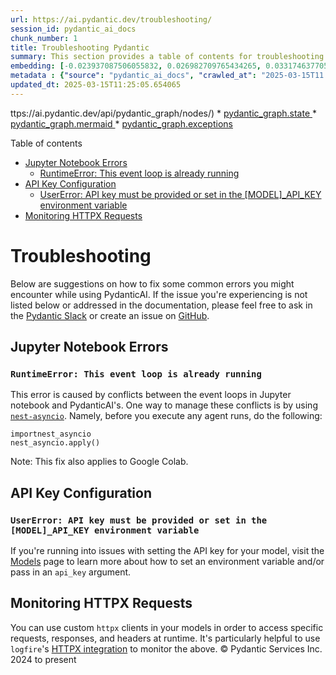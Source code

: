 ```yaml
---
url: https://ai.pydantic.dev/troubleshooting/
session_id: pydantic_ai_docs
chunk_number: 1
title: Troubleshooting Pydantic
summary: This section provides a table of contents for troubleshooting common issues with Pydantic, including Jupyter Notebook errors, API key configuration errors, and monitoring HTTPX requests.
embedding: [-0.023937087506055832, 0.026982709765434265, 0.03317463770508766, -0.03496173769235611, 0.011760887689888477, -0.0080797104164958, -0.018009448423981667, 0.025308875367045403, 0.017292091622948647, 0.02281700260937214, -0.0029889896977692842, -0.04213531315326691, -0.03684952110052109, -0.035012081265449524, -0.003961198031902313, -0.003075513057410717, -0.014674365520477295, 0.045558493584394455, -0.006308341398835182, 0.05960359796881676, 0.059502918273210526, 0.018991095945239067, 0.01323965098708868, 0.03768014535307884, 0.018235983327031136, 0.020199276506900787, 0.030053503811359406, 0.019934987649321556, 0.007828006520867348, 0.018487688153982162, 0.023937087506055832, -0.011779765598475933, -0.03196645900607109, 0.0017650770023465157, -0.0015448356280103326, 0.007047723047435284, 0.033250149339437485, 0.008545364253222942, 0.003602519165724516, 0.05733826011419296, -0.008476145565509796, -0.01982172019779682, 0.007746202405542135, 0.0496361069381237, -0.04392241686582565, 0.004099635407328606, -0.010489780455827713, 0.005465131718665361, 0.0017855280311778188, 0.010231783613562584, -0.04548298195004463, 0.030053503811359406, -0.04674150422215462, -0.020778197795152664, -0.009558473713696003, -0.007035137619823217, -0.01230834424495697, -0.0004872839490417391, -0.011521768756210804, -0.041908781975507736, 0.051599398255348206, -0.012950190342962742, -0.020841123536229134, 0.05112116038799286, -0.0002967358741443604, -0.012226540595293045, -0.03010384552180767, -0.008054540492594242, -0.06851393729448318, -0.01390666700899601, 0.021571066230535507, 0.00015800350229255855, -0.02879498153924942, -0.03702571615576744, 0.005984271876513958, -0.0382087267935276, 0.007343475706875324, 0.10083277523517609, -0.016562148928642273, -0.025296291336417198, -0.0036622988991439342, 0.01707814261317253, -0.02693236991763115, -0.00966544821858406, 0.0034420574083924294, -0.03184060379862785, -0.08482437580823898, -0.010848458856344223, -0.037654977291822433, -0.02484322339296341, -0.02007342502474785, -0.0038353456184267998, -0.028216062113642693, 0.051599398255348206, 0.07007449865341187, 0.01671317219734192, 0.04465235769748688, -0.010395390912890434, 0.029097028076648712, 0.024654444307088852, 0.007072893436998129, -0.05618041753768921, -0.061617232859134674, 0.0192553848028183, 0.0427645742893219, -0.00796644389629364, 0.016625074669718742, 0.011452550068497658, -0.0048987967893481255, -0.02131936140358448, -0.10883697867393494, -0.024729955941438675, -0.013176724314689636, -0.023270070552825928, -0.06906768679618835, -0.04102781414985657, -0.02154589630663395, -0.013025701977312565, 0.0023392776492983103, -0.03682435303926468, -0.03684952110052109, 0.006258000154048204, 0.030380720272660255, 0.0030880982521921396, 0.014498172327876091, -0.004269535653293133, 0.02977662906050682, -0.032268501818180084, -0.05834507569670677, -0.018890414386987686, 0.013491354882717133, -0.04042372480034828, 0.03453384339809418, -0.04883065074682236, -0.015014166943728924, -0.04870479926466942, -0.011742009781301022, 0.0009305196581408381, -0.007186160422861576, 0.005804932210594416, 0.025409558787941933, -0.025774529203772545, -0.02160882204771042, 0.01736760325729847, -0.02801469899713993, 0.015366553328931332, 0.004549556877464056, -0.0016282127471640706, -0.01184898428618908, 0.027561631053686142, 0.049862638115882874, 0.042034633457660675, -0.00827478151768446, -0.02337075211107731, -0.029726287350058556, 0.0017587844049558043, 0.02478029765188694, 0.05915053188800812, 0.007374938577413559, -0.060610417276620865, -0.04077611118555069, 0.08462301641702652, -0.030909297987818718, 0.004905089270323515, -0.03179026395082474, -0.009111698716878891, -0.027108563110232353, -0.024075524881482124, -0.013554281555116177, -0.047320425510406494, -0.006481388118118048, -0.037529125809669495, 0.004452021326869726, 0.04263872280716896, 0.02029995806515217, -0.034886229783296585, -0.026026234030723572, -0.002123755868524313, -0.01724174991250038, -0.0038793939165771008, -0.05195178464055061, -0.04404826834797859, -0.061717916280031204, 0.0072490861639380455, -0.036195091903209686, -0.007494498044252396, 0.003939173649996519, 0.016348199918866158, -0.044123779982328415, 0.031060321256518364, 0.033350832760334015, 0.00042003169073723257, -0.01373047474771738, 0.01080441102385521, -0.002059256425127387, -0.012396440841257572, 0.03252020850777626, -0.017845841124653816, -0.01206293236464262, 0.02576194331049919, -0.02144521474838257, -0.0011688522063195705, 0.018852658569812775, 0.01795910857617855, 0.024239132180809975, -0.02615208551287651, -0.022024134173989296, -0.014875729568302631, -0.026126915588974953, -0.029197709634900093, -0.003508129855617881, -0.02592555247247219, 0.017455698922276497, 0.00612900173291564, 0.0168138537555933, 0.009998956695199013, -0.05285792052745819, 0.0038856863975524902, 0.004716311115771532, 0.005081282462924719, -0.037428442388772964, 0.04122917726635933, 0.029852140694856644, -0.00991086009889841, 0.01923021487891674, 0.0038038825150579214, 0.04022236168384552, -0.046212926506996155, 0.006613533012568951, 0.03866179287433624, 0.004093342460691929, 0.017619306221604347, -0.014724706299602985, 0.016675416380167007, 0.05154905840754509, -0.050944969058036804, 0.005839542020112276, -0.03453384339809418, -0.008532778359949589, 0.0024179352913051844, -0.0003822760481853038, -0.009237551130354404, -0.03727741912007332, 0.05904984846711159, 0.03239435330033302, 0.015140019357204437, -0.001557420939207077, -0.01857578381896019, 0.03481071814894676, 0.038837987929582596, 0.04155639559030533, 0.02340850792825222, 0.024792881682515144, -0.017669647932052612, 0.0051819640211761, -0.04966127499938011, -0.0032060847152024508, 0.015693768858909607, -0.06096280366182327, 0.0011192979291081429, 0.034559011459350586, 0.04978712648153305, -0.05904984846711159, -0.007009967230260372, -0.018814902752637863, -0.03750395402312279, -0.019670698791742325, 0.000669769651722163, -0.05804303288459778, -0.048402752727270126, 0.04296593740582466, 0.028492936864495277, 0.031161002814769745, -0.03662298992276192, -0.020350299775600433, 0.018827488645911217, 0.0002985056780744344, 0.04812587797641754, -0.019116947427392006, -0.007809128612279892, 0.030607253313064575, 0.017745159566402435, 0.04616258293390274, 0.0463639497756958, 0.009432622231543064, 0.05275724083185196, -0.02076561190187931, -0.005940223578363657, -0.007343475706875324, -0.017946522682905197, 0.029373902827501297, 0.04855377599596977, 0.014057690277695656, 0.018160471692681313, 0.03825906664133072, -0.012226540595293045, 0.03307395800948143, 0.0225275419652462, 0.01385632622987032, -0.030531741678714752, -0.01853802800178528, -0.010074468329548836, -0.05406610295176506, -0.03969378024339676, 0.004574727267026901, 0.0355909988284111, 0.008142637088894844, 0.005270060617476702, 0.05260621756315231, 0.0025201900862157345, -0.011748302727937698, -0.016209762543439865, -0.034609355032444, 0.023030951619148254, -0.01335291750729084, -0.022288423031568527, 0.07762563228607178, -0.030028333887457848, 0.029852140694856644, -0.012849508784711361, -0.04991298168897629, -0.059301555156707764, 0.01769481785595417, -0.020035669207572937, -0.028920834884047508, -0.017027800902724266, 0.03229367360472679, -0.0028395401313900948, 0.014850558713078499, -0.0035458856727927923, 0.029751459136605263, -0.042714234441518784, 0.012547464109957218, 0.01841217651963234, -0.006972211413085461, -0.01805979013442993, 0.017178824171423912, -0.001713162986561656, -0.0026822248473763466, 0.05260621756315231, -0.04465235769748688, -0.02445308119058609, -0.04948508366942406, -0.019431577995419502, -0.0424373596906662, -0.014158371835947037, -0.004162561148405075, 0.029952822253108025, -0.01988464593887329, 0.012516000308096409, -0.021696917712688446, 0.019972743466496468, -0.0012852655490860343, 0.0163230299949646, -0.018235983327031136, 0.027888845652341843, -0.006229683756828308, -0.013491354882717133, -0.041707418859004974, -0.0024383862037211657, -0.09318096190690994, -0.012302052229642868, -0.01200000662356615, 0.01084216684103012, -0.015127433463931084, -0.01016885694116354, -0.009287891909480095, -0.029071856290102005, 0.02869429998099804, 0.0098731042817235, 0.022338764742016792, 0.019645527005195618, 0.010760362260043621, -0.003432618686929345, -0.030607253313064575, 0.010615632869303226, 0.008344000205397606, 0.014473002403974533, 0.04004616662859917, 0.02803986892104149, 0.03425696864724159, 0.011987421661615372, 0.00920608825981617, -0.023609871044754982, 0.03528895601630211, 0.020450981333851814, -0.00920608825981617, -0.019532261416316032, -0.01900368183851242, 0.02435239963233471, 0.027108563110232353, -0.02879498153924942, -0.028946004807949066, -0.01433456502854824, 0.010288416408002377, -0.00662611797451973, -0.007595180068165064, 0.02418879233300686, 0.09992664307355881, -0.001990037737414241, -0.015920301899313927, -0.026454132050275803, -0.030808616429567337, 0.054116442799568176, 0.00502779521048069, -0.015580501407384872, 0.041355032473802567, 0.0532103069126606, -0.0064562177285552025, -0.02416362054646015, 0.007267964072525501, -0.0326460599899292, 0.0033319368958473206, -0.02912219800055027, -0.014548514038324356, -0.06423495709896088, 0.025157853960990906, 0.004134244751185179, 0.010175149887800217, 0.02826640196144581, 0.01720399409532547, -0.09277823567390442, -0.020023083314299583, 0.014850558713078499, -0.07470586150884628, 0.02866913005709648, 0.01877714693546295, -0.06196961924433708, 0.035339295864105225, -0.06438598036766052, 0.023043537512421608, 0.015920301899313927, -0.0022857903968542814, -0.03254537656903267, 0.03903935104608536, -0.030682764947414398, 0.03846042975783348, -0.01084216684103012, 0.005732567515224218, -0.015643427148461342, 0.019079193472862244, -0.02582487091422081, -0.013415844179689884, 0.04535713046789169, -0.012497122399508953, -0.004354485776275396, -0.0266051534563303, -0.03528895601630211, 0.014473002403974533, -0.0010296282125636935, -0.0027593092527240515, -0.019267970696091652, 0.02422654815018177, 0.018663879483938217, -0.002192974556237459, -0.057992689311504364, 0.05557632818818092, -0.011314112693071365, 0.02980179898440838, 0.026630323380231857, 0.012333515100181103, 0.03289776295423508, -0.02314421907067299, 0.03634611517190933, -0.008218148723244667, 0.007683276664465666, -0.008306244388222694, -0.0057357135228812695, -0.004379656165838242, -0.015265870839357376, 0.006493973080068827, -0.03944207727909088, 0.016247518360614777, -0.07395075261592865, -0.03594338521361351, -0.025799699127674103, -0.0026444692630320787, 0.02834191359579563, -0.01661248877644539, 0.015114848501980305, -0.029600435867905617, 0.0055909836664795876, 0.015983229503035545, 0.014007349498569965, 0.03616992011666298, 0.03956792876124382, -0.0006414529052563012, -0.009596229530870914, -0.00966544821858406, 0.014649195596575737, -0.04419929161667824, 0.023433677852153778, 0.045331958681344986, -0.013151554390788078, 0.00413109827786684, 0.0024572641123086214, -0.03757946565747261, -0.031161002814769745, 0.021822771057486534, -0.007286841981112957, -0.03299844637513161, -0.03669850155711174, -0.0052889385260641575, 0.04812587797641754, -0.013831156305968761, -0.018550613895058632, -0.004716311115771532, -0.02373572438955307, 0.031035151332616806, 0.051045648753643036, -0.01116308942437172, 0.014800217933952808, 0.034659694880247116, 0.02291768416762352, -0.03309912607073784, 0.02826640196144581, -0.009130576625466347, 0.018135301768779755, -0.021004730835556984, 0.006311487406492233, 0.023332996293902397, -0.03795702010393143, -0.004020977765321732, -0.015567916445434093, -0.004090196453034878, -0.041606735438108444, -0.010030419565737247, -0.01701521687209606, 0.013025701977312565, -0.0064688026905059814, 0.007645520847290754, -0.005842688027769327, -0.009847934357821941, -0.012742534279823303, -0.045004744082689285, 0.03121134452521801, -0.000849502335768193, -0.0058458345010876656, -0.04452650621533394, -0.02209964580833912, -0.00950184091925621, 0.03345151245594025, -0.023685382679104805, 0.017871011048555374, 0.0027781871613115072, 0.012616682797670364, 0.005927638150751591, -0.006777140777558088, -0.010124809108674526, 0.030934469774365425, 0.03503724932670593, -0.021860526874661446, 0.008941798470914364, -0.029097028076648712, 0.013101213611662388, 0.008123759180307388, -0.004162561148405075, -0.03627060353755951, 0.01798427850008011, 0.023169388994574547, -0.01269848644733429, -0.02050132304430008, 0.021621406078338623, 0.01279916800558567, -0.012591511942446232, 0.04762246832251549, 0.019758794456720352, -0.03229367360472679, -0.04100264608860016, -0.0074126943945884705, -0.0010862617054954171, 0.010061882436275482, -0.003470374271273613, -0.02680651657283306, 0.019205044955015182, -0.01951967552304268, -0.01599581353366375, 0.000898270052857697, 0.005949662532657385, 0.008822239004075527, -0.02281700260937214, -0.025673847645521164, -0.004127951804548502, 0.04684218764305115, -0.061164166778326035, 0.006531728897243738, -0.00477609084919095, 0.016788681969046593, 0.008797068148851395, 0.022087059915065765, 0.005166232585906982, -0.02715890295803547, -0.02099214680492878, -0.012471952475607395, -0.001427635783329606, 0.004049294162541628, 0.0463639497756958, 0.0058584194630384445, 0.002312534023076296, 0.018223397433757782, 0.01104982290416956, -0.0077147395350039005, -0.016109080985188484, -0.0030487694311887026, -0.023119047284126282, 0.007425279356539249, 0.029323561117053032, 0.037856340408325195, -0.013013117015361786, -0.012962776236236095, -0.03571685403585434, -0.02457893267273903, -0.0001999870000872761, -0.0368998646736145, -0.014586268924176693, 0.009394866414368153, -0.007211330812424421, 0.025409558787941933, 0.026353448629379272, -0.03186577558517456, 0.019570015370845795, 0.0063681211322546005, -0.0018704782705754042, -0.022250667214393616, -0.017556380480527878, 0.013755644671618938, -0.02142004296183586, -0.04404826834797859, -0.041153665632009506, 0.00542108342051506, -0.01798427850008011, 0.02826640196144581, 0.03747878223657608, 0.0045558493584394455, -0.014573683962225914, 0.01626010425388813, -0.03992031514644623, -0.01104982290416956, -0.015127433463931084, -0.04218565672636032, -0.021269021555781364, 0.01769481785595417, 0.008004199713468552, 0.0028002113103866577, 0.027838505804538727, -0.04981229826807976, 0.0025249095633625984, 0.030531741678714752, 0.03989514708518982, 0.007639228366315365, -0.004442582372575998, -0.01196225080639124, 0.03581753373146057, 0.02467961609363556, 0.024918735027313232, 0.013378088362514973, -0.001341899042017758, -0.019708452746272087, -0.005776615813374519, 0.04508025571703911, -0.05142320692539215, 0.052153147757053375, -0.0015873108059167862, -0.013805985450744629, -0.025485068559646606, 0.021004730835556984, 0.005584691185504198, 0.020979560911655426, 0.02281700260937214, -0.016637660562992096, -0.02572418935596943, 0.05834507569670677, 0.011320404708385468, 0.026529641821980476, -0.029650777578353882, -0.015781864523887634, 0.04573468863964081, -0.04815104976296425, -0.02934873104095459, 0.031186172738671303, -0.028417425230145454, -0.012213955633342266, -0.06131519004702568, 0.030607253313064575, 0.046338777989149094, -0.039416905492544174, 0.005534350406378508, 0.02230100892484188, -0.0069029927253723145, -0.013025701977312565, 0.02383640594780445, -0.017216579988598824, -0.020551662892103195, -0.011433672159910202, -0.01096801832318306, 0.019570015370845795, -0.02980179898440838, 0.018827488645911217, 0.014410076662898064, -0.08175358176231384, -0.014321980066597462, 0.004508655052632093, 0.018009448423981667, 0.009117991663515568, 0.004955430049449205, -0.011880447156727314, 0.00961510743945837, 0.008268489502370358, 0.05240485444664955, -0.014712121337652206, -0.05031570792198181, 0.013705303892493248, -0.0231819748878479, 0.021986378356814384, -0.05623076111078262, -0.002875722711905837, 0.013755644671618938, 0.0564824640750885, -0.013365503400564194, -0.0029669655486941338, 0.01439749076962471, 0.0078028361313045025, -0.016234932467341423, -0.007444157265126705, -0.00303618423640728, -0.008803361095488071, 0.016625074669718742, 0.02605140395462513, -0.0024478251580148935, -0.0027640287298709154, -0.04319247230887413, -0.023433677852153778, -0.008035662584006786, -0.03611958026885986, 0.01537913829088211, -0.009117991663515568, -0.03989514708518982, 0.037000544369220734, -0.04168224707245827, 0.0018610393162816763, -0.025321461260318756, -0.008822239004075527, -0.0059465160593390465, 0.021998964250087738, 0.025900380685925484, -0.022804416716098785, -0.008564242161810398, 0.04022236168384552, 0.015228115022182465, -0.011364453472197056, -0.00333822937682271, 0.009696911089122295, -0.005056112073361874, -0.00991086009889841, 0.02142004296183586, 0.006689044181257486, -0.011226016096770763, 0.020161520689725876, -0.0031651826575398445, -0.015127433463931084, -0.03861145302653313, 0.008463559672236443, -0.017141068354249, 0.02478029765188694, 0.007934981025755405, -0.00039564783219248056, 0.03682435303926468, -0.0004298638959880918, 0.003265864448621869, 0.008633460849523544, -0.015265870839357376, -0.02778816409409046, 0.0013285272289067507, 0.03926588594913483, 0.02582487091422081, -0.03778082877397537, -0.012667023576796055, -0.03184060379862785, 0.05046673119068146, -0.002444678917527199, -0.029097028076648712, -0.013365503400564194, -0.021923452615737915, -0.01000524964183569, 0.0192553848028183, -0.029424242675304413, -0.005836395546793938, -0.03163924068212509, -0.043796561658382416, -0.0004656531091313809, -0.08467335253953934, -0.03254537656903267, 0.00031364726601168513, -0.023886745795607567, 0.009891982190310955, -0.032595716416835785, -0.013025701977312565, -0.08608289808034897, 0.010508658364415169, -0.00607236847281456, 0.024503422901034355, 0.05185110494494438, -0.03440798819065094, 0.005789200775325298, 0.02248978614807129, -0.010043005459010601, -0.010175149887800217, 0.011238601058721542, 0.007796543184667826, -0.025900380685925484, -0.01184898428618908, 0.035012081265449524, -0.024088110774755478, 0.017971692606806755, 0.007947565987706184, 0.02715890295803547, 0.0001325380872003734, 0.010879921726882458, 0.002367594512179494, -0.0001067777193384245, 0.06524177640676498, -0.013277406804263592, -0.024239132180809975, 0.0022087059915065765, -0.006663873791694641, 0.055022578686475754, 0.007821713574230671, -0.0005411644233390689, -0.020287374034523964, -0.008180392906069756, -0.00886628683656454, -0.016398541629314423, 0.06483905017375946, -0.004458313807845116, 0.0385107696056366, -0.00017717629089020193, -0.02328265644609928, -0.018550613895058632, -0.013592037372291088, 0.05024019628763199, 0.015580501407384872, -0.0004935765755362809, -0.006182488985359669, -0.02866913005709648, -0.026655495166778564, -0.01428422424942255, 0.0019758795388042927, -0.03871213644742966, 0.04221082478761673, -0.006232829764485359, -0.0020325130317360163, 0.02396225742995739, 0.058093372732400894, -0.06831257045269012, 0.011748302727937698, -0.0176318921148777, -0.00037205053376965225, 0.01384374126791954, -0.00052346644224599, -0.03430730849504471, -0.012050347402691841, -0.02826640196144581, 0.005052965600043535, -0.006242268718779087, -0.0064247543923556805, -0.003577348543331027, 0.015882546082139015, -0.0030928177293390036, -0.0013474050210788846, 0.010206612758338451, -0.015504990704357624, -0.0016423711786046624, 0.01831149496138096, 0.006701629143208265, 0.00656948471441865, 0.0022905098740011454, -0.024138450622558594, 0.02510751225054264, -0.004074464552104473, -0.014674365520477295, 0.05109599232673645, -0.01160357240587473, -0.004514947533607483, 0.015341382473707199, -0.021004730835556984, -0.001958574866876006, -0.019909817725419998, 0.015190360136330128, -0.028996344655752182, -0.01390666700899601, 0.0036119578871876, -0.021533310413360596, 0.010716314427554607, -0.01857578381896019, 0.029600435867905617, 0.004952284041792154, 0.0032281088642776012, 0.03946724906563759, 0.030632423236966133, -0.007676983717828989, 0.022288423031568527, 0.0012199797201901674, 0.06317780166864395, -0.0007248299662023783, -0.030833788216114044, -0.028719469904899597, 0.05230417102575302, 0.0231819748878479, 0.0011452549370005727, 0.016662830486893654, 0.004341900814324617, -0.0060220276936888695, -0.003319351701065898, 0.03783116862177849, -0.007205038331449032, -0.027888845652341843, 0.013592037372291088, 0.030607253313064575, -0.0078028361313045025, -0.023660212755203247, 0.044400654733181, 0.0017902475083246827, 0.009325647726655006, -0.016599904745817184, -0.01054641418159008, -0.007739909924566746, 0.0017147361068055034, 0.016725756227970123, 0.00894809141755104, -0.0072490861639380455, 0.03805770352482796, -0.009866812266409397, -0.013931837864220142, 0.026756176725029945, -0.0039549050852656364, 0.006538021378219128, 0.007828006520867348, -0.0029370756819844246, -0.007450449746102095, 0.0007425279472954571, -0.02703305147588253, -0.029323561117053032, 0.0073686460964381695, -0.004272682126611471, -0.0030833787750452757, 0.016247518360614777, -0.005959101486951113, 0.04100264608860016, -0.015681182965636253, -0.015014166943728924, 0.02144521474838257, -0.004496069625020027, 0.035213444381952286, 0.023005781695246696, -0.051700081676244736, -0.015467234887182713, 0.010741484351456165, -0.0008369170827791095, 0.027838505804538727, -0.012912435457110405, -0.01808496005833149, 0.0073371827602386475, -0.001615627552382648, -0.0037252248730510473, -0.004738335032016039, -0.0018783439882099628, -0.014926070347428322, 0.012578926980495453, 0.0007208971073850989, 0.015454648993909359, 0.0222003273665905, 0.036094408482313156, 0.06942006945610046, 0.029147367924451828, 0.06297643482685089, -0.021596236154437065, 0.015605672262609005, -0.025082342326641083, -0.03463452309370041, 0.008023077622056007, 0.013415844179689884, 0.028845323249697685, -0.00462821451947093, 0.010282124392688274, 0.02537180297076702, -0.018487688153982162, 0.007299427408725023, 0.019758794456720352, 0.013176724314689636, 0.020463567227125168, 0.0450550839304924, 0.014196127653121948, 0.01059675496071577, 0.0378815121948719, -0.004747773986309767, -0.01743052899837494, 0.0038573697675019503, 0.011307819746434689, 0.018336664885282516, 0.0030912444926798344, -0.02242686040699482, 0.016637660562992096, 0.01841217651963234, 0.011074992828071117, -0.024767711758613586, 0.03111066296696663, 0.03173992410302162, -0.01968328282237053, 0.034282136708498, -0.0026853710878640413, 0.005893028806895018, -0.026529641821980476, 0.024629274383187294, -0.026403790339827538, -0.03249503672122955, 0.0010359209263697267, 0.023823820054531097, -0.030959639698266983, -0.022993195801973343, -0.004672262817621231, 0.012547464109957218, 0.001947562675923109, 0.035213444381952286, 0.018198227509856224, 0.008476145565509796, 0.002230730140581727, -0.02781333401799202, -0.0014567391481250525, 0.014108031056821346, -0.030934469774365425, -0.00206554913893342, 0.020639760419726372, 0.005461985245347023, 0.026026234030723572, -0.014120616018772125, 0.015190360136330128, -0.010181442834436893, 0.015580501407384872, 0.013944422826170921, -0.011326697655022144, -0.024855807423591614, -0.00013961727381683886, 0.002992135938256979, 0.03793185204267502, 0.06222132593393326, 0.009275306947529316, -0.015039336867630482, -0.0025359217543154955, 0.0072805495001375675, 0.012201369740068913, -0.0068904077634215355, -0.00468484777957201, -0.0018783439882099628, 0.022061889991164207, 0.021243849769234657, -0.03012901544570923, 0.005515472497791052, -0.012572634033858776, 0.02308129146695137, -0.012497122399508953, -0.016662830486893654, -0.0002538674743846059, 0.006106977816671133, -0.044576846063137054, 0.01495124027132988, 0.03747878223657608, 0.020627174526453018, -0.026227597147226334, 0.021898280829191208, -0.049057185649871826, 0.01831149496138096, -0.02592555247247219, -0.010395390912890434, -0.015605672262609005, -0.023358168080449104, -0.020526492968201637, -0.03201679885387421, -0.012188784778118134, -0.004341900814324617, 0.0016911388374865055, -0.0031368660274893045, 0.037327758967876434, -0.020941805094480515, 0.0016879925969988108, -0.05235451087355614, 0.004448874853551388, 0.01116308942437172, 0.040172021836042404, 0.015630843117833138, 0.02412586472928524, -0.01279916800558567, 0.007790250703692436, -0.0050655510276556015, -0.003898271592333913, 0.014045104384422302, 0.003113268641754985, -0.04447616636753082, 0.00896067637950182, -0.021571066230535507, -0.021822771057486534, 0.03211747854948044, -0.026101745665073395, -0.00930676981806755, -0.020526492968201637, -0.045885708183050156, 0.04085162281990051, 0.0112637709826231, -0.027083391323685646, 0.0005808865535072982, 0.019481919705867767, -0.007060308009386063, 0.009281598962843418, 0.0007594393100589514, -0.015316211618483067, -0.01609649509191513, -0.013805985450744629, 0.016625074669718742, 0.0022999488282948732, 0.027762994170188904, 0.005012063775211573, 0.012226540595293045, 0.03639645501971245, -0.01808496005833149, -0.006311487406492233, -0.004071318544447422, 0.0262779388576746, -0.005962247494608164, -0.012113274075090885, -0.012201369740068913, 0.012459367513656616, 0.011314112693071365, -0.046338777989149094, 0.011528060771524906, -0.06881597638130188, -0.014108031056821346, 0.011232308112084866, -0.01269848644733429, -0.005310962442308664, -0.0002723520155996084, 0.00991086009889841, -0.009942322969436646, 0.01090509258210659, -0.029424242675304413, -0.009589937515556812, 0.005855273455381393, -0.012364977970719337, 0.0011869434965774417, 0.06347984820604324, 0.013881497085094452, -0.019242800772190094, 0.029147367924451828, 0.014145786873996258, 0.0036622988991439342, 0.017027800902724266, 0.028946004807949066, 0.012396440841257572, -0.031689584255218506, -0.008532778359949589, 0.0545191690325737, 0.008941798470914364, -0.0030235990416258574, 0.017329847440123558, 0.00027176208095625043, 0.004011538811028004, -0.005068697035312653, -0.0020167813636362553, 0.0007000528275966644, 0.01935606822371483, 0.05295860394835472, -0.02011118084192276, -0.014712121337652206, -0.0005993710947223008, -0.01586996205151081, 0.015165189281105995, -0.0039863684214651585, 0.012295759283006191, 0.02105507254600525, 0.0008699533063918352, -0.04195912182331085, 0.01385632622987032, -0.000951757188886404, -0.03974412381649017, 0.02105507254600525, -0.007840591482818127, -0.015844792127609253, -0.00557525223121047, 0.02379865013062954, 0.031714752316474915, -0.001411117729730904, -5.933734428253956e-05, -0.008891457691788673, -0.019343482330441475, 0.031236514449119568, 0.018865244463086128, 0.001390666700899601, -0.0011216576676815748, 0.027058221399784088, 0.03717673942446709, -0.005773469340056181, 0.013214480131864548, -0.0035175688099116087, -0.01079182606190443, 0.007230208721011877, 0.009942322969436646, 0.06901734322309494, 0.0028049307875335217, 0.033678047358989716, -0.03209231048822403, 0.017908766865730286, 0.010527536273002625, 0.03425696864724159, -0.002723126905038953, -0.015920301899313927, -0.0010500792413949966, 0.006538021378219128, 0.007582594640552998, -0.0005789200658909976, -0.013038286939263344, 0.026227597147226334, 0.02768748253583908, 0.025245949625968933, 0.012742534279823303, 0.01795910857617855, -0.022703735157847404, 0.00945150014013052, 0.02746094949543476, 0.024704786017537117, -0.022011548280715942, -0.012509708292782307, -0.002337704412639141, 0.003973782993853092, -0.022275839000940323, -0.027108563110232353, 0.005317255388945341, -0.01434714999049902, -0.024541178718209267, 0.014510758221149445, 0.018663879483938217, -0.00026999227702617645, 0.008388048969209194, 0.026353448629379272, -0.004046148154884577, 0.008450974710285664, -0.01599581353366375, 0.010993189178407192, 0.004143683705478907, 0.03244469687342644, 0.0007582594407722354, 0.0027939185965806246, -0.06151655316352844, 0.026454132050275803, 0.011156797409057617, -0.012333515100181103, -0.00746932765468955, -0.01576928049325943, -0.029524924233555794, 0.023358168080449104, 0.022804416716098785, 0.00019123633683193475, 0.0017823816742748022, -0.03903935104608536, -0.015177774243056774, -0.0024572641123086214, -0.03483588621020317, 0.022112229838967323, -0.04042372480034828, 0.0018091253004968166, 0.03211747854948044, -0.010584169067442417, -0.0430917926132679, -0.0036434209905564785, -0.010647095739841461, 0.005962247494608164, 0.03043106012046337, -0.024339813739061356, -0.022741490975022316, -0.014410076662898064, -0.03969378024339676, 0.007003674749284983, -0.027309926226735115, -0.009180917404592037, -0.002307814545929432, 0.010256953537464142, -0.012591511942446232, 0.022376520559191704, -0.007154697086662054, -0.015353967435657978, -0.027108563110232353, 0.03352702409029007, 0.008646045811474323, -0.022414276376366615, 0.008180392906069756, 0.005115891806781292, 0.0023156802635639906, -0.016901949420571327, 0.021923452615737915, 0.02461668848991394, 0.0011074993526563048, 0.029172537848353386, -0.003275303402915597, 0.027435777708888054, 0.012289466336369514, -0.045558493584394455, -0.004379656165838242, -0.03770531713962555, -0.02725958451628685, -0.02834191359579563, -0.007620350457727909, 0.008614582940936089, -0.045130595564842224, -0.0231819748878479, 0.027611970901489258, 0.010313587263226509, 0.005893028806895018, -0.001873624511063099, 0.04183327034115791, -0.016373369842767715, 0.012572634033858776, -0.013768229633569717, 0.005675933789461851, 0.01814788579940796, 0.05542530491948128, -0.020086010918021202, 0.0011130053317174315, -0.005002624820917845, 0.004404826555401087, 0.021533310413360596, -0.02811538055539131, -0.006582069676369429, 0.003154170699417591, -0.0022323033772408962, -0.004354485776275396, 0.011012067086994648, -0.005241743754595518, -0.02605140395462513, 0.008306244388222694, -0.0460367314517498, -0.01867646537721157, 0.0002499345864634961, -0.004732042551040649, 0.0060692219994962215, 0.017279505729675293, 0.02193603664636612, -0.006651288364082575, 0.02177242934703827, 0.012446781620383263, 0.0022149987053126097, -0.020803367719054222, 0.013503940775990486, -0.03868696466088295, 0.008205562829971313, -0.03747878223657608, 0.039970654994249344, 0.01965811289846897, -0.003416887018829584, -0.014649195596575737, -0.022968025878071785, -0.020476151257753372, -0.01677609793841839, -0.016436297446489334, -0.007997906766831875, -0.0010996335186064243, 0.01701521687209606, 0.01609649509191513, -0.015303626656532288, 0.008564242161810398, 9.802706335904077e-05, -0.013415844179689884, -0.007066600490361452, -0.0023062415421009064, -0.026303108781576157, 0.014372320845723152, 0.0021678039338439703, 0.005962247494608164, 0.0040776110254228115, -0.0015330370515584946, -0.01379340048879385, 0.02879498153924942, -0.0055909836664795876, 0.0018657587934285402, -0.019305726513266563, -0.004477191716432571, -0.04019718989729881, -0.015882546082139015, 0.011622450314462185, 0.05889882519841194, 0.0008927640155889094, 0.026227597147226334, 0.03146304935216904, -0.0031242805998772383, 0.03506242111325264, -0.013868912123143673, -0.019544845446944237, 0.022968025878071785, 0.005937077105045319, -0.028769811615347862, -0.011968543753027916, 0.035339295864105225, -0.00962769240140915, 0.0017068703891709447, -0.013478769920766354, -0.015114848501980305, -0.03438282012939453, 0.011836398392915726, -0.02197379246354103, -0.01685160957276821, 0.006644995883107185, 0.0003665445256046951, 0.013692718930542469, -0.0003665445256046951, 0.0077587878331542015, 0.028769811615347862, 0.036975376307964325, 0.012484537437558174, -0.015844792127609253, -0.0577913261950016, -0.026554813608527184, 0.0262779388576746, 0.022930270060896873, 0.01818564161658287, 0.002192974556237459, 0.00041177263483405113, -0.010162564925849438, 0.028090208768844604, 0.008941798470914364, 0.02082853764295578, -0.04331832379102707, -0.02617725543677807, -0.01384374126791954, -0.01527845673263073, -0.008155222050845623, -0.023937087506055832, 0.029524924233555794, -0.007588887121528387, 0.007274257019162178, 0.007267964072525501, -0.02670583501458168, 0.0168138537555933, 0.021369703114032745, 0.010502365417778492, -0.017871011048555374, 0.004886211361736059, -0.005804932210594416, 0.005628739483654499, -0.005568959750235081, 0.001761930761858821, 0.011232308112084866, -0.004820139147341251, -0.02439015544950962, 0.04392241686582565, -0.017141068354249, -0.00013135823246557266, 0.04261355102062225, 0.012868386693298817, 0.009898275136947632, -0.03561617061495781, -0.004385949112474918, 0.0288956630975008, 0.0033602535258978605, 0.021168338134884834, -0.009577351622283459, 0.029323561117053032, 0.03989514708518982, 0.00462821451947093, 0.023106463253498077, -0.016134250909090042, 0.0018264299724251032, 0.03541480749845505, 0.001188516616821289, -0.012264296412467957, 0.00907394289970398, 0.009545888751745224, 0.012880971655249596, -0.022678565233945847, 0.0025312022771686316, 0.023421093821525574, 0.005713689606636763, 0.04747144877910614, 0.01483797375112772, 0.0457095168530941, -0.00572942104190588, -0.00477609084919095, -0.005713689606636763, 0.007066600490361452, 0.016209762543439865, 0.0077587878331542015, -0.0028442596085369587, -0.03574202209711075, 0.018072374165058136, -0.0008086003363132477, -0.03370321914553642, -0.020060839131474495, 0.025648677721619606, 0.027888845652341843, -0.0067582628689706326, -0.010275831446051598, 0.0288956630975008, 0.02086629346013069, 0.025057172402739525, 0.013705303892493248, 0.008935505524277687, -0.00661982549354434, 0.005276353098452091, -0.013768229633569717, 0.0019491357961669564, -0.014259053394198418, -0.0007035924354568124, -0.005144208204001188, 0.0024918734561651945, 0.0007342689204961061, 0.009508132934570312, -0.0053801811300218105, 0.01049607340246439, -0.013340332545340061, -0.02265339531004429, -0.014649195596575737, -0.0028883079066872597, 0.017971692606806755, -0.006097538862377405, 0.030405890196561813, 0.0032784496434032917, -0.003753541735932231, -0.01884007267653942, -0.013717888854444027, -0.005628739483654499, 0.009508132934570312, -0.044551678001880646, 0.01439749076962471, -0.03163924068212509, 0.0207278560847044, -0.004043001681566238, 0.006600947584956884, -0.010407976806163788, -0.01274882722645998, -0.002680651843547821, -0.007016259711235762]
metadata : {"source": "pydantic_ai_docs", "crawled_at": "2025-03-15T11:25:05.652942", "url_path": "/troubleshooting/", "chunk_size": 2489}
updated_dt: 2025-03-15T11:25:05.654065
---
```

ttps://ai.pydantic.dev/api/pydantic_graph/nodes/)
    * [ pydantic_graph.state  ](https://ai.pydantic.dev/api/pydantic_graph/state/)
    * [ pydantic_graph.mermaid  ](https://ai.pydantic.dev/api/pydantic_graph/mermaid/)
    * [ pydantic_graph.exceptions  ](https://ai.pydantic.dev/api/pydantic_graph/exceptions/)


Table of contents 
  * [ Jupyter Notebook Errors  ](https://ai.pydantic.dev/troubleshooting/#jupyter-notebook-errors)
    * [ RuntimeError: This event loop is already running  ](https://ai.pydantic.dev/troubleshooting/#runtimeerror-this-event-loop-is-already-running)
  * [ API Key Configuration  ](https://ai.pydantic.dev/troubleshooting/#api-key-configuration)
    * [ UserError: API key must be provided or set in the [MODEL]_API_KEY environment variable  ](https://ai.pydantic.dev/troubleshooting/#usererror-api-key-must-be-provided-or-set-in-the-model_api_key-environment-variable)
  * [ Monitoring HTTPX Requests  ](https://ai.pydantic.dev/troubleshooting/#monitoring-httpx-requests)


# Troubleshooting
Below are suggestions on how to fix some common errors you might encounter while using PydanticAI. If the issue you're experiencing is not listed below or addressed in the documentation, please feel free to ask in the [Pydantic Slack](https://ai.pydantic.dev/help/) or create an issue on [GitHub](https://github.com/pydantic/pydantic-ai/issues).
## Jupyter Notebook Errors
### `RuntimeError: This event loop is already running`
This error is caused by conflicts between the event loops in Jupyter notebook and PydanticAI's. One way to manage these conflicts is by using [`nest-asyncio`](https://pypi.org/project/nest-asyncio/). Namely, before you execute any agent runs, do the following: 
```
importnest_asyncio
nest_asyncio.apply()

```

Note: This fix also applies to Google Colab. 
## API Key Configuration
### `UserError: API key must be provided or set in the [MODEL]_API_KEY environment variable`
If you're running into issues with setting the API key for your model, visit the [Models](https://ai.pydantic.dev/models/) page to learn more about how to set an environment variable and/or pass in an `api_key` argument.
## Monitoring HTTPX Requests
You can use custom `httpx` clients in your models in order to access specific requests, responses, and headers at runtime.
It's particularly helpful to use `logfire`'s [HTTPX integration](https://ai.pydantic.dev/logfire/#monitoring-httpx-requests) to monitor the above.
© Pydantic Services Inc. 2024 to present